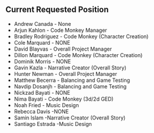 ## Current Requested Position
* Andrew Canada - None
* Arjun Kahlon - Code Monkey Manager
* Bradley Rodriguez - Code Monkey (Character Creation)
* Cole Marquard - NONE
* David Blayvas - Overall Project Manager
* Dillon Marquard - Code Monkey (Character Creation)
* Dominik Morris - NONE
* Gavin Kazla - Narrative Creator (Overall Story)
* Hunter Newman - Overall Project Manager
* Matthew Becerra - Balancing and Game Testing
* Navdip Dosanjh - Balancing and Game Testing
* Nickzad Bayati - NONE
* Nima Bayati - Code Monkey (3d/2d GED)
* Noah Fried - Music Design
* Rebecca Davis -NONE
* Samin Islam -Narrative Creator (Overall Story)
* Santiago Estrada -Music Design

